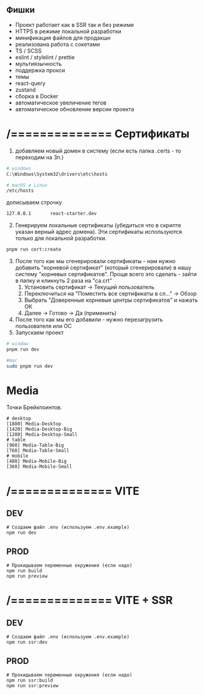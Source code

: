 ## Фишки
- Проект работает как в SSR так и без режиме
- HTTPS в режиме локальной разработки 
- минификация файлов для продакшн
- реализована работа с сокетами
- TS / SCSS
- eslint / stylelint / prettie
- мультиязычность
- поддержка прокси
- темы
- react-query
- zustand
- сборка в Docker
- автоматическое увеличение тегов
- автоматическое обновление версии проекта

# /============== Сертификаты
1) добавляем новый домен в систему (если есть папка .certs - то переходим на 3п.)
```bash
# windows
C:\Windows\System32\drivers\etc\hosts

# macOS и Linux
/etc/hosts
```
дописываем строчку
```bash
127.0.0.1       react-starter.dev
```
2) Генерируем локальные сертификаты (убедиться что в скрипте указан верный адрес домена). Эти сертификаты используются только для локальной разработки.
```bash
pnpm run cert:create
```
3) После того как мы сгенерировали сертификаты - нам нужно добавить "корневой сертификат" 
(который сгенерировали) в нашу систему "корневых сертификатов". Проще всего это сделать - зайти в
папку и кликнуть 2 раза на "ca.crt"
   1) Установить сертификат -> Текущий пользователь
   2) Переключиться на "Поместить все сертификаты в сл..." -> Обзор
   3) Выбрать "Доверенные корневые центры сертификатов" и нажать ОК
   4) Далее -> Готово -> Да (применить)
4) После того как мы его добавили - нужно перезагрузить пользователя или ОС
5) Запускаем проект  
```bash
# window
pnpm run dev

#mac
sudo pnpm run dev
```

# Media
Точки Брейкпоинтов. 
```shell
# desktop
[1880] Media-Desktop
[1420] Media-Desktop-Big
[1280] Media-Desktop-Small
# table
[960] Media-Table-Big
[768] Media-Table-Small
# mobile
[480] Media-Mobile-Big
[360] Media-Mobile-Small
```


# /============== VITE  
## DEV
```shell
# Создаем файл .env (используем .env.example)
npm run dev
```

## PROD
```shell
# Прокидываем переменные окружения (если надо)
npm run build
npm run preview
```

# /============== VITE + SSR
## DEV
```shell
# Создаем файл .env (используем .env.example)
npm run ssr:dev
```

## PROD
```shell
# Прокидываем переменные окружения (если надо)
npm run ssr:build
npm run ssr:preview
```
